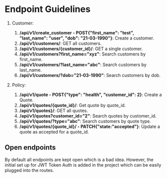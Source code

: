 # Endpoint Guidelines

1. Customer:
   1. **/api/v1/create_customer - POST{"first_name": "test", "last_name": "user", "dob": "21-03-1990"}**: Create a customer.
   2. **/api/v1/customers/**: GET all customers.
   3. **/api/v1/customers/{customer_id}/**: GET a single customer.
   4. **/api/v1/customers?first_name="xyz"**: Search customers by first_name.
   5. **/api/v1/customers/?last_name="abc"**: Search customers by last_name.
   6. **/api/v1/customers/?dob="21-03-1990"**: Search customers by dob.


2. Policy:
   1. **/api/v1/quote - POST{"type": "health", "customer_id": 2}**: Create a Quote.
   2. **/api/v1/quotes/{quote_id}/**: Get quote by quote_id.
   3. **/api/v1/quotes}/**: GET all quotes.
   4. **/api/v1/quotes?customer_id="2"**: Search quotes by customer_id.
   5. **/api/v1/quotes/?type="abc"**: Search customers by quote type.
   6. **/api/v1/quotes/{quote_id}/ - PATCH{"state:"accepted"}**: Update a quote as accepted for a quote_id.


## Open endpoints
By default all endpoints are kept open which is a bad idea. However, the initial set up for JWT Token Auth
is added in the project which can be easily plugged into the routes.
